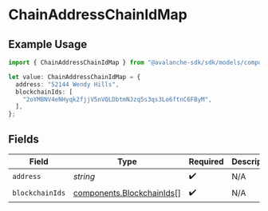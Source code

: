 # ChainAddressChainIdMap

## Example Usage

```typescript
import { ChainAddressChainIdMap } from "@avalanche-sdk/sdk/models/components";

let value: ChainAddressChainIdMap = {
  address: "52144 Wendy Hills",
  blockchainIds: [
    "2oYMBNV4eNHyqk2fjjV5nVQLDbtmNJzq5s3qs3Lo6ftnC6FByM",
  ],
};
```

## Fields

| Field                                                                  | Type                                                                   | Required                                                               | Description                                                            |
| ---------------------------------------------------------------------- | ---------------------------------------------------------------------- | ---------------------------------------------------------------------- | ---------------------------------------------------------------------- |
| `address`                                                              | *string*                                                               | :heavy_check_mark:                                                     | N/A                                                                    |
| `blockchainIds`                                                        | [components.BlockchainIds](../../models/components/blockchainids.md)[] | :heavy_check_mark:                                                     | N/A                                                                    |